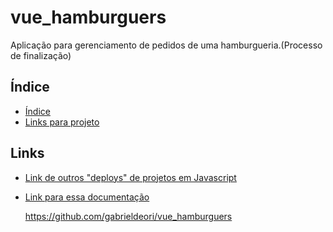 # vue_hamburguers
Aplicação para gerenciamento de pedidos de uma hamburgueria.(Processo de finalização)

## Índice
- [Índice]()
- [Links para projeto]()

## Links

- [Link de outros "deploys" de projetos em Javascript](https://simple-case-study.vercel.app/)

- [Link para essa documentação](https://github.com/gabrieldeori/vue_hamburguers)

  https://github.com/gabrieldeori/vue_hamburguers
